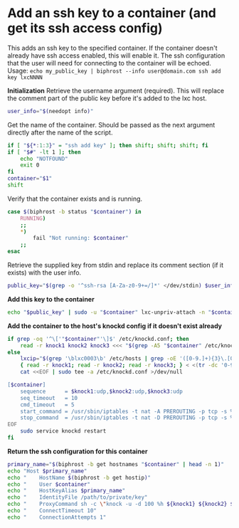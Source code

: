 # Add an ssh key to a container (and get its ssh access config)

This adds an ssh key to the specified container. If the container doesn't already have ssh access enabled, this will enable it. The ssh configuration that the user will need for connecting to the container will be echoed. Usage: `echo my_public_key | biphrost --info user@domain.com ssh add key lxcNNNN`

**Initialization**
Retrieve the username argument (required). This will replace the comment part of the public key before it's added to the lxc host.
```bash
user_info="$(needopt info)"
```

Get the name of the container. Should be passed as the next argument directly after the name of the script.
```bash
if [ "${*:1:3}" = "ssh add key" ]; then shift; shift; shift; fi
if [ "$#" -lt 1 ]; then
    echo "NOTFOUND"
	exit 0
fi
container="$1"
shift
```

Verify that the container exists and is running.
```bash
case $(biphrost -b status "$container") in
    RUNNING)
    ;;
    *)
        fail "Not running: $container"
    ;;
esac
```

Retrieve the supplied key from stdin and replace its comment section (if it exists) with the user info.
```bash
public_key="$(grep -o '^ssh-rsa [A-Za-z0-9+=/]*' </dev/stdin) $user_info $(date '+%Y-%m-%d')"
```


**Add this key to the container**
```bash
echo "$public_key" | sudo -u "$container" lxc-unpriv-attach -n "$container" -e -- sh -c "mkdir -p /home/$container/.ssh && tee -a /home/$container/.ssh/authorized_keys >/dev/null && chown -R $container:$container /home/$container/.ssh && chmod 0700 /home/$container/.ssh && chmod 0600 /home/$container/.ssh/authorized_keys"
```

**Add the container to the host's knockd config if it doesn't exist already**
```bash
if grep -oq '^\['"$container"'\]$' /etc/knockd.conf; then
    read -r knock1 knock2 knock3 <<< "$(grep -A5 "$container" /etc/knockd.conf | grep -Po '([0-9]+:udp,?)*' | grep -Po '[0-9]+' | tr -dc '0-9\n' | grep -Po '[0-9 ]+' | tr '\n' ' ')"
else
    lxcip="$(grep '\blxc0003\b' /etc/hosts | grep -oE '([0-9.]+){3}\.[0-9]+(?\b)')"
    { read -r knock1; read -r knock2; read -r knock3; } < <(tr -dc '0-9' </dev/urandom | head -c 1000 | grep -o '[2-8][0-9][0-9][0-9]' | head -n 3)
    cat <<EOF | sudo tee -a /etc/knockd.conf >/dev/null

[$container]
    sequence      = $knock1:udp,$knock2:udp,$knock3:udp
    seq_timeout   = 10
    cmd_timeout   = 5
    start_command = /usr/sbin/iptables -t nat -A PREROUTING -p tcp -s %IP% --dport 22 -j DNAT --to-destination $lxcip:22
    stop_command  = /usr/sbin/iptables -t nat -D PREROUTING -p tcp -s %IP% --dport 22 -j DNAT --to-destination $lxcip:22
EOF
    sudo service knockd restart
fi
```

**Return the ssh configuration for this container**
```bash
primary_name="$(biphrost -b get hostnames "$container" | head -n 1)"
echo "Host $primary_name"
echo "    HostName $(biphrost -b get hostip)"
echo "    User $container"
echo "    HostKeyAlias $primary_name"
echo "    IdentityFile /path/to/private/key"
echo "    ProxyCommand sh -c \"knock -u -d 100 %h ${knock1} ${knock2} ${knock3}; sleep 1; nc %h %p\""
echo "    ConnectTimeout 10"
echo "    ConnectionAttempts 1"
```